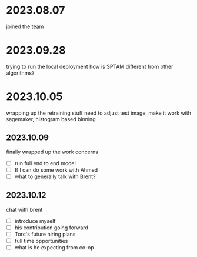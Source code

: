 # 2023.08.07
joined the team

# 2023.09.28

trying to run the local deployment
how is SPTAM different from other algorithms? 

# 2023.10.05
wrapping up the retraining stuff
need to adjust test image, make it work with sagemaker, histogram based binning

## 2023.10.09

finally wrapped up the work 
concerns 
- [ ] run full end to end model 
- [ ] If I can do some work with Ahmed 
- [ ] what to generally talk with Brent? 

## 2023.10.12

chat with brent

- [ ] introduce myself
- [ ] his contribution going forward 
- [ ] Torc's future hiring plans
- [ ] full time opportunities
- [ ] what is he expecting from co-op

